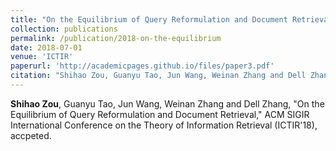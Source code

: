 ```yaml
---
title: "On the Equilibrium of Query Reformulation and Document Retrieval"
collection: publications
permalink: /publication/2018-on-the-equilibrium
date: 2018-07-01
venue: 'ICTIR'
paperurl: 'http://academicpages.github.io/files/paper3.pdf'
citation: "Shihao Zou, Guanyu Tao, Jun Wang, Weinan Zhang and Dell Zhang, &quot;On the Equilibrium of Query Reformulation and Document Retrieval,&quot; ACM SIGIR International Conference on the Theory of Information Retrieval (ICTIR'18), accpeted."
---
```

**Shihao Zou**, Guanyu Tao, Jun Wang, Weinan Zhang and Dell Zhang, "On the Equilibrium of Query Reformulation and Document Retrieval," ACM SIGIR International Conference on the Theory of Information Retrieval (ICTIR'18), accpeted.
